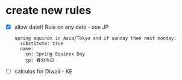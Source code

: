# create new rules

- [x] allow dateIf Rule on any date - see JP
  ```
  spring equinox in Asia/Tokyo and if sunday then next monday:
    substitute: true
    name:
      en: Spring Equinox Day
      jp: 春分の日
  ```
- [ ] calculus for Diwali - KE

